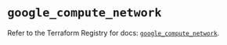 # `google_compute_network`

Refer to the Terraform Registry for docs: [`google_compute_network`](https://registry.terraform.io/providers/hashicorp/google-beta/5.29.1/docs/resources/google_compute_network).
